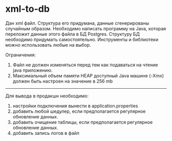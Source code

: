 # xml-to-db

Дан xml файл. Структура его придумана, данные сгенерированы случайным образом.
Необходимо написать программу на Java, которая переложит данные этого файла в БД Postgres.
Структуру БД необходимо придумать самостоятельно.
Инструменты и библиотеки можно использовать любые на выбор.

Ограничения:
1. Файл не должен изменяться перед тем как подаваться на чтение java приложению.
2. Максимальный объем памяти HEAP доступный Java машине (-Xmx) должен быть настроен на значение в 256 mb
-------------

Для вывода в продакшн необходимо:

1) настройки подключения вынести в application.properties
2) добавить любой шедулер, если предполагается регулярное обновление данных.
3) добавить очищение таблицы, если предполагается регулярное обновление данных.
4) добавить запись логов в файл